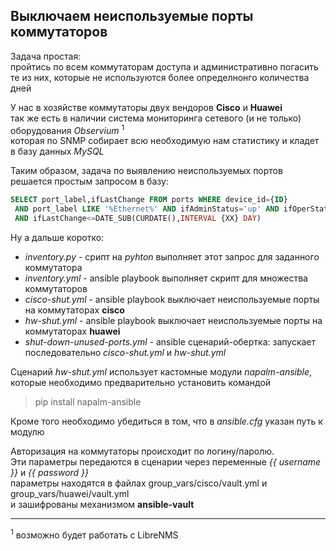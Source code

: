 ## Выключаем неиспользуемые порты коммутаторов 

Задача простая:  
пройтись по всем коммутаторам доступа и административно погасить те из них, которые не используются более определнонго количества дней  

У нас в хозяйстве коммутаторы двух вендоров **Cisco** и **Huawei**  
так же есть в наличии система мониторинга сетевого (и не только) оборудования *Observium* <sup>1</sup>  
которая по SNMP собирает всю необходимую нам статистику и кладет в базу данных *MySQL*

Таким образом, задача по выявлению неиспользуемых портов решается простым запросом в базу:
```sql
SELECT port_label,ifLastChange FROM ports WHERE device_id={ID}
 AND port_label LIKE '%Ethernet%' AND ifAdminStatus='up' AND ifOperStatus='down' 
 AND ifLastChange<=DATE_SUB(CURDATE(),INTERVAL {XX} DAY)
```

Ну а дальше коротко:  
  * *inventory.py* - срипт на *pyhton* выполняет этот запрос для заданного коммутатора  
  * *inventory.yml* - ansible playbook выполняет скрипт для множества коммутаторов  
  * *cisco-shut.yml* - ansible playbook выключает неиспользуемые порты на коммутаторах **cisco**  
  * *hw-shut.yml* - ansible playbook выключает неиспользуемые порты на коммутаторах **huawei**  
  * *shut-down-unused-ports.yml* - ansible сценарий-обертка: запускает последовательно *cisco-shut.yml* и *hw-shut.yml* 

Сценарий *hw-shut.yml* использует кастомные модули *napalm-ansible*, которые необходимо предварительно установить командой 
> pip install napalm-ansible

Кроме того необходимо убедиться в том, что в *ansible.cfg* указан путь к модулю

Авторизация на коммутаторы происходит по логину/паролю.  
Эти параметры передаются в сценарии через переменные *{{ username }}* и *{{ password }}*  
параметры находятся в файлах group_vars/cisco/vault.yml и group_vars/huawei/vault.yml  
и зашифрованы механизмом **ansible-vault**

----
<sup>1</sup> возможно будет работать с LibreNMS

